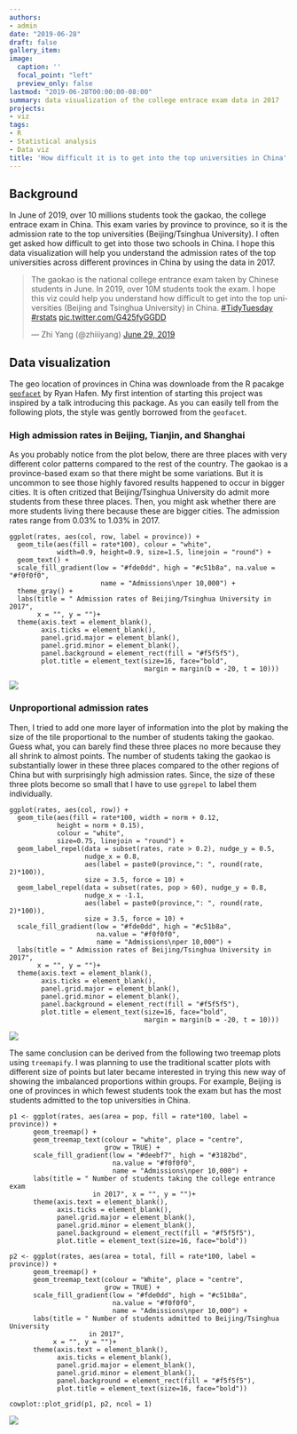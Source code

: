 ```yaml
---
authors:
- admin
date: "2019-06-28"
draft: false
gallery_item:
image:
  caption: ''
  focal_point: "left"
  preview_only: false
lastmod: "2019-06-28T00:00:00-08:00"
summary: data visualization of the college entrace exam data in 2017
projects:
- viz
tags:
- R
- Statistical analysis 
- Data viz
title: 'How difficult it is to get into the top universities in China'
---
```



## Background

In June of 2019, over 10 millions students took the gaokao, the college entrace exam in China. This exam varies by province to province, so it is the admission rate to the top universities (Beijing/Tsinghua University). I often get asked how difficult to get into those two schools in China. I hope this data visualization will help you understand the admission rates of the top universities across different provinces in China by using the data in 2017. 

<blockquote class="twitter-tweet" data-lang="en"><p lang="en" dir="ltr">The gaokao is the national college entrance exam taken by Chinese students in June. In 2019, over 10M students took the exam. I hope this viz could help you understand how difficult to get into the top universities (Beijing and Tsinghua University) in China. <a href="https://twitter.com/hashtag/TidyTuesday?src=hash&amp;ref_src=twsrc%5Etfw">#TidyTuesday</a> <a href="https://twitter.com/hashtag/rstats?src=hash&amp;ref_src=twsrc%5Etfw">#rstats</a> <a href="https://t.co/G425fyGGDD">pic.twitter.com/G425fyGGDD</a></p>&mdash; Zhi Yang (@zhiiiyang) <a href="https://twitter.com/zhiiiyang/status/1144839270143676416?ref_src=twsrc%5Etfw">June 29, 2019</a></blockquote>
<script async src="https://platform.twitter.com/widgets.js" charset="utf-8"></script>


## Data visualization
The geo location of provinces in China was downloade from the R pacakge [`geofacet`](https://hafen.github.io/geofacet/) by Ryan Hafen. My first intention of starting this project was inspired by a talk introducing this package. As you can easily tell from the following plots, the style was gently borrowed from the `geofacet`. 

### High admission rates in Beijing, Tianjin, and Shanghai
As you probably notice from the plot below, there are three places with very different color patterns compared to the rest of the country. The gaokao is a province-based exam so that there might be some variations. But it is uncommon to see those highly favored results happened to occur in bigger cities. It is often critized that Beijing/Tsinghua University do admit more students from these three places. Then, you might ask whether there are more students living there because these are bigger cities. The admission rates range from 0.03% to 1.03% in 2017. 

```
ggplot(rates, aes(col, row, label = province)) +
  geom_tile(aes(fill = rate*100), colour = "white", 
            width=0.9, height=0.9, size=1.5, linejoin = "round") +
  geom_text() +
  scale_fill_gradient(low = "#fde0dd", high = "#c51b8a", na.value = "#f0f0f0", 
                       name = "Admissions\nper 10,000") +
  theme_gray() +
  labs(title = " Admission rates of Beijing/Tsinghua University in 2017",
       x = "", y = "")+
  theme(axis.text = element_blank(), 
        axis.ticks = element_blank(), 
        panel.grid.major = element_blank(), 
        panel.grid.minor = element_blank(),
        panel.background = element_rect(fill = "#f5f5f5"),
        plot.title = element_text(size=16, face="bold", 
                                  margin = margin(b = -20, t = 10)))

```


  ![](featured.png)

### Unproportional admission rates 
Then, I tried to add one more layer of information into the plot by making the size of the tile proportional to the number of students taking the gaokao. Guess what, you can barely find these three places no more because they all shrink to almost points. The number of students taking the gaokao is substantially lower in these three places compared to the other regions of China but with surprisingly high admission rates. Since, the size of these three plots become so small that I have to use `ggrepel` to label them individually. 

```
ggplot(rates, aes(col, row)) +
  geom_tile(aes(fill = rate*100, width = norm + 0.12, 
            height = norm + 0.15), 
            colour = "white", 
            size=0.75, linejoin = "round") +
  geom_label_repel(data = subset(rates, rate > 0.2), nudge_y = 0.5, 
                   nudge_x = 0.8, 
                   aes(label = paste0(province,": ", round(rate, 2)*100)), 
                   size = 3.5, force = 10) +
  geom_label_repel(data = subset(rates, pop > 60), nudge_y = 0.8, 
                   nudge_x = -1.1, 
                   aes(label = paste0(province,": ", round(rate, 2)*100)), 
                   size = 3.5, force = 10) +
  scale_fill_gradient(low = "#fde0dd", high = "#c51b8a", 
                      na.value = "#f0f0f0", 
                      name = "Admissions\nper 10,000") +
  labs(title = " Admission rates of Beijing/Tsinghua University in 2017",
       x = "", y = "")+
  theme(axis.text = element_blank(), 
        axis.ticks = element_blank(), 
        panel.grid.major = element_blank(), 
        panel.grid.minor = element_blank(),
        panel.background = element_rect(fill = "#f5f5f5"),
        plot.title = element_text(size=16, face="bold", 
                                  margin = margin(b = -20, t = 10)))
```


  ![](p2.png)

The same conclusion can be derived from the following two treemap plots using `treemapify`. I was planning to use the traditional scatter plots with different size of points but later became interested in trying this new way of showing the imbalanced proportions within groups. For example, Beijing is one of provinces in which fewest students took the exam but has the most students admitted to the top universities in China. 

```
p1 <- ggplot(rates, aes(area = pop, fill = rate*100, label = province)) +
      geom_treemap() +
      geom_treemap_text(colour = "white", place = "centre",
                        grow = TRUE) +
      scale_fill_gradient(low = "#deebf7", high = "#3182bd", 
                          na.value = "#f0f0f0", 
                          name = "Admissions\nper 10,000") +
      labs(title = " Number of students taking the college entrance exam 
                     in 2017", x = "", y = "")+
      theme(axis.text = element_blank(), 
            axis.ticks = element_blank(), 
            panel.grid.major = element_blank(), 
            panel.grid.minor = element_blank(),
            panel.background = element_rect(fill = "#f5f5f5"),
            plot.title = element_text(size=16, face="bold"))

p2 <- ggplot(rates, aes(area = total, fill = rate*100, label = province)) +
      geom_treemap() +
      geom_treemap_text(colour = "White", place = "centre",
                        grow = TRUE) +
      scale_fill_gradient(low = "#fde0dd", high = "#c51b8a", 
                          na.value = "#f0f0f0", 
                          name = "Admissions\nper 10,000") +
      labs(title = " Number of students admitted to Beijing/Tsinghua University 
                    in 2017",
           x = "", y = "")+
      theme(axis.text = element_blank(), 
            axis.ticks = element_blank(), 
            panel.grid.major = element_blank(), 
            panel.grid.minor = element_blank(),
            panel.background = element_rect(fill = "#f5f5f5"),
            plot.title = element_text(size=16, face="bold"))

cowplot::plot_grid(p1, p2, ncol = 1)

```
  

  ![](p3.png)